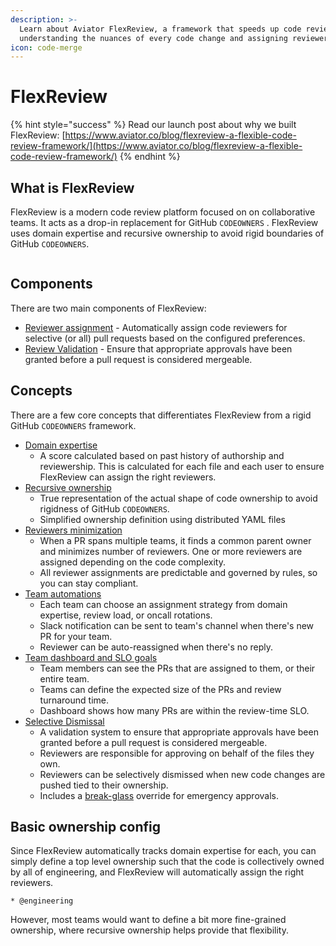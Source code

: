```yaml
---
description: >-
  Learn about Aviator FlexReview, a framework that speeds up code reviews by
  understanding the nuances of every code change and assigning reviewers.
icon: code-merge
---
```


# FlexReview

{% hint style="success" %}
Read our launch post about why we built FlexReview: [https://www.aviator.co/blog/flexreview-a-flexible-code-review-framework/](https://www.aviator.co/blog/flexreview-a-flexible-code-review-framework/)
{% endhint %}

## What is FlexReview

FlexReview is a modern code review platform focused on on collaborative teams. It acts as a drop-in replacement for GitHub `CODEOWNERS` . FlexReview uses domain expertise and recursive ownership to avoid rigid boundaries of GitHub `CODEOWNERS`.

<figure><img src="../.gitbook/assets/Screenshot 2025-03-16 at 7.55.30 PM.png" alt=""><figcaption></figcaption></figure>

## Components

There are two main components of FlexReview:

* [Reviewer assignment](concepts/reviewer-suggestion-and-assignment.md) - Automatically assign code reviewers for selective (or all) pull requests based on the configured preferences.
* [Review Validation](concepts/validation-in-flexreview.md) - Ensure that appropriate approvals have been granted before a pull request is considered mergeable.

## Concepts

There are a few core concepts that differentiates FlexReview from a rigid GitHub `CODEOWNERS` framework.

* [Domain expertise](reference/expert-scoring-algorithms.md)
  * A score calculated based on past history of authorship and reviewership. This is calculated for each file and each user to ensure FlexReview can assign the right reviewers.
* [Recursive ownership](concepts/recursive-ownership.md)
  * True representation of the actual shape of code ownership to avoid rigidness of GitHub `CODEOWNERS`.
  * Simplified ownership definition using distributed YAML files
* [Reviewers minimization](concepts/reviewer-suggestion-and-assignment.md)
  * When a PR spans multiple teams, it finds a common parent owner and minimizes number of reviewers. One or more reviewers are assigned depending on the code complexity.
  * All reviewer assignments are predictable and governed by rules, so you can stay compliant.
* [Team automations](https://docs.aviator.co/flexreview/how-to-guides/set-up-team-rules)
  * Each team can choose an assignment strategy from domain expertise, review load, or oncall rotations.
  * Slack notification can be sent to team's channel when there's new PR for your team.
  * Reviewer can be auto-reassigned when there's no reply.
* [Team dashboard and SLO goals](concepts/slo-management.md)
  * Team members can see the PRs that are assigned to them, or their entire team.
  * Teams can define the expected size of the PRs and review turnaround time.
  * Dashboard shows how many PRs are within the review-time SLO.
* [Selective Dismissal](concepts/validation-in-flexreview.md)
  * A validation system to ensure that appropriate approvals have been granted before a pull request is considered mergeable.
  * Reviewers are responsible for approving on behalf of the files they own.
  * Reviewers can be selectively dismissed when new code changes are pushed tied to their ownership.
  * Includes a [break-glass](concepts/validation-in-flexreview.md#breakglass-scenarios) override for emergency approvals.

## Basic ownership config

Since FlexReview automatically tracks domain expertise for each, you can simply define a top level ownership such that the code is collectively owned by all of engineering, and FlexReview will automatically assign the right reviewers.

```
* @engineering
```

However, most teams would want to define a bit more fine-grained ownership, where recursive ownership helps provide that flexibility.
